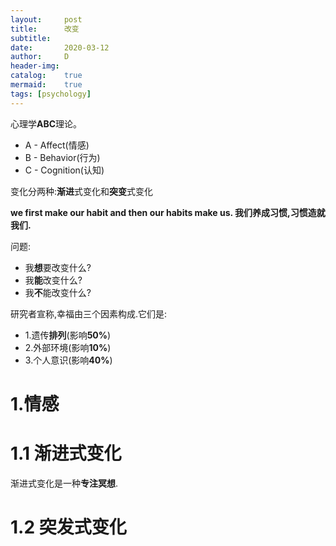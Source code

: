 ```yaml
---
layout:		post
title:		改变
subtitle:	
date:		2020-03-12
author:		D
header-img:
catalog:	true
mermaid:	true
tags: [psychology]
---
```


心理学**ABC**理论。
- A - Affect(情感)
- B - Behavior(行为)
- C - Cognition(认知)

变化分两种:**渐进**式变化和**突变**式变化

**we first make our habit and then our habits make us. 我们养成习惯,习惯造就我们.**

问题:
- 我**想**要改变什么?
- 我**能**改变什么?
- 我**不**能改变什么?

研究者宣称,幸福由三个因素构成.它们是:
- 1.遗传**排列**(影响**50%**)
- 2.外部环境(影响**10%**)
- 3.个人意识(影响**40%**)

# 1.情感
# 1.1 渐进式变化
渐进式变化是一种**专注冥想**.
# 1.2 突发式变化

